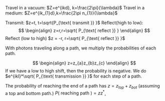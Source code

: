 Travel in a vacuum: $Z=e^{ikd}, k=\frac{2\pi}{\lambda}$
Travel in a medium:
$Z=e^{ik_{1}d},k=\frac{2\pi n_{1}}{\lambda}$

Transmit:
$z=t, t=\sqrt{P_{\text{ transmit }} }$
Reflect(high to low):
$$
\begin{align}
z=r,r=\sqrt{ P_{\text{ reflect }} }
\end{align}
$$
Reflect (low to high)
$z = -r, r=\sqrt{ P_{\text{ reflect }} }$


With photons traveling along a path, we multiply the probabilities of each path.

$$
\begin{align}
z=z_{a}z_{b}z_{c}
\end{align}
$$
If we have a low to high shift, then the probability is negative.
We do
$e^{ikl}*\sqrt{ P_{\text{ transmission }} }$ for each step of a path.

The probability of reaching the end of a path has $z=z_{top}+z_{bot}$ (assuming a top and bottom path.)
$P(\text{ reaching path })=zz^{*}$,




